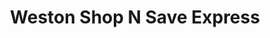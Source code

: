 ---
title: "Weston Shop N Save Express"
url: /weston/weston-shop-n-save-express/
shop: supermarket
---